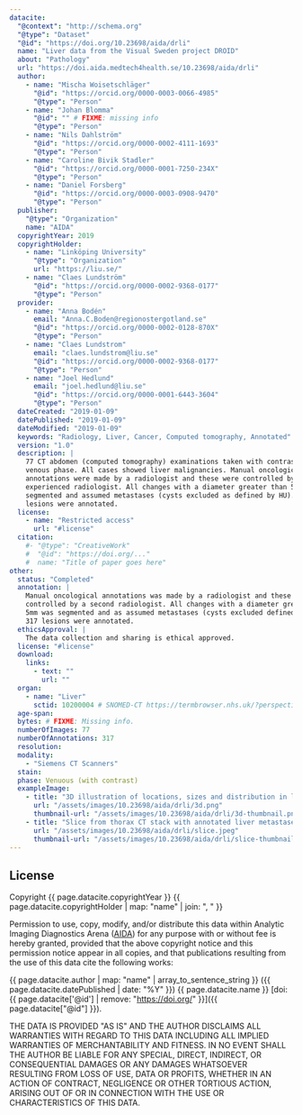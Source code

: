 ```yaml
---
datacite:
  "@context": "http://schema.org"
  "@type": "Dataset"
  "@id": "https://doi.org/10.23698/aida/drli"
  name: "Liver data from the Visual Sweden project DROID"
  about: "Pathology"
  url: "https://doi.aida.medtech4health.se/10.23698/aida/drli"
  author:
    - name: "Mischa Woisetschläger"
      "@id": "https://orcid.org/0000-0003-0066-4985"
      "@type": "Person"
    - name: "Johan Blomma"
      "@id": "" # FIXME: missing info
      "@type": "Person"
    - name: "Nils Dahlström"
      "@id": "https://orcid.org/0000-0002-4111-1693"
      "@type": "Person"
    - name: "Caroline Bivik Stadler"
      "@id": "https://orcid.org/0000-0001-7250-234X"
      "@type": "Person"
    - name: "Daniel Forsberg"
      "@id": "https://orcid.org/0000-0003-0908-9470"
      "@type": "Person"      
  publisher:
    "@type": "Organization"
    name: "AIDA"
  copyrightYear: 2019
  copyrightHolder:
    - name: "Linköping University"
      "@type": "Organization"
      url: "https://liu.se/"
    - name: "Claes Lundström"
      "@id": "https://orcid.org/0000-0002-9368-0177"
      "@type": "Person"
  provider:
    - name: "Anna Bodén"
      email: "Anna.C.Boden@regionostergotland.se"
      "@id": "https://orcid.org/0000-0002-0128-870X"
      "@type": "Person"
    - name: "Claes Lundstrom"
      email: "claes.lundstrom@liu.se"
      "@id": "https://orcid.org/0000-0002-9368-0177"
      "@type": "Person"
    - name: "Joel Hedlund"
      email: "joel.hedlund@liu.se"
      "@id": "https://orcid.org/0000-0001-6443-3604"
      "@type": "Person"
  dateCreated: "2019-01-09"
  datePublished: "2019-01-09"
  dateModified: "2019-01-09"
  keywords: "Radiology, Liver, Cancer, Computed tomography, Annotated"
  version: "1.0"
  description: |
    77 CT abdomen (computed tomography) examinations taken with contrast in
    venous phase. All cases showed liver malignancies. Manual oncological
    annotations were made by a radiologist and these were controlled by a second
    experienced radiologist. All changes with a diameter greater than 5mm were
    segmented and assumed metastases (cysts excluded as defined by HU). 317
    lesions were annotated.
  license:
    - name: "Restricted access"
      url: "#license"
  citation:
    #- "@type": "CreativeWork"
    #  "@id": "https://doi.org/..."
    #  name: "Title of paper goes here"
other:
  status: "Completed"
  annotation: |
    Manual oncological annotations was made by a radiologist and these were
    controlled by a second radiologist. All changes with a diameter greater than
    5mm was segmented and as assumed metastases (cysts excluded defined by HU).
    317 lesions were annotated.
  ethicsApproval: |
    The data collection and sharing is ethical approved.
  license: "#license"
  download:
    links:
      - text: ""
        url: ""
  organ:
    - name: "Liver"
      sctid: 10200004 # SNOMED-CT https://termbrowser.nhs.uk/?perspective=full&conceptId1=%s
  age-span:
  bytes: # FIXME: Missing info.
  numberOfImages: 77
  numberOfAnnotations: 317
  resolution:
  modality:
    - "Siemens CT Scanners"
  stain:
  phase: Venuous (with contrast)
  exampleImage:
    - title: "3D illustration of locations, sizes and distribution in liver metastasis (green)."
      url: "/assets/images/10.23698/aida/drli/3d.png"
      thumbnail-url: "/assets/images/10.23698/aida/drli/3d-thumbnail.png"
    - title: "Slice from thorax CT stack with annotated liver metastases."
      url: "/assets/images/10.23698/aida/drli/slice.jpeg"
      thumbnail-url: "/assets/images/10.23698/aida/drli/slice-thumbnail.jpeg"
---
```

## License
Copyright
{{ page.datacite.copyrightYear }}
{{ page.datacite.copyrightHolder | map: "name" |  join: ", " }}

Permission to use, copy, modify, and/or distribute this data within Analytic
Imaging Diagnostics Arena ([AIDA](https://medtech4health.se/aida)) for any
purpose with or without fee is hereby granted, provided that the above copyright
notice and this permission notice appear in all copies, and that publications
resulting from the use of this data cite the following works:

{{ page.datacite.author | map: "name" | array_to_sentence_string }}
({{ page.datacite.datePublished | date: "%Y" }})
{{ page.datacite.name }}
[doi:{{ page.datacite['@id'] | remove: "https://doi.org/" }}]({{ page.datacite["@id"] }}).

THE DATA IS PROVIDED "AS IS" AND THE AUTHOR DISCLAIMS ALL WARRANTIES WITH REGARD
TO THIS DATA INCLUDING ALL IMPLIED WARRANTIES OF MERCHANTABILITY AND FITNESS. IN
NO EVENT SHALL THE AUTHOR BE LIABLE FOR ANY SPECIAL, DIRECT, INDIRECT, OR
CONSEQUENTIAL DAMAGES OR ANY DAMAGES WHATSOEVER RESULTING FROM LOSS OF USE, DATA
OR PROFITS, WHETHER IN AN ACTION OF CONTRACT, NEGLIGENCE OR OTHER TORTIOUS
ACTION, ARISING OUT OF OR IN CONNECTION WITH THE USE OR CHARACTERISTICS OF THIS
DATA.
